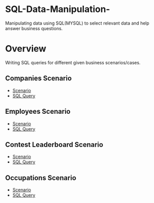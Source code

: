 # SQL-Data-Manipulation-
Manipulating data using SQL(MYSQL) to select relevant data and help answer business questions. 
# Overview
Writing SQL queries for different given business scenarios/cases.

## Companies Scenario
- [Scenario](https://github.com/mrMartinManyaka/SQL-Data-Manipulation-/blob/main/companyScenario.PNG)
- [SQL Query](https://github.com/mrMartinManyaka/SQL-Data-Manipulation-/blob/main/companyquery.PNG)

## Employees Scenario
- [Scenario](https://github.com/mrMartinManyaka/SQL-Data-Manipulation-/blob/main/employeeScenario.PNG)
- [SQL Query](https://github.com/mrMartinManyaka/SQL-Data-Manipulation-/blob/main/employeeQuery.PNG)

## Contest Leaderboard Scenario
- [Scenario](https://github.com/mrMartinManyaka/SQL-Data-Manipulation-/blob/main/constestScenario.PNG)
- [SQL Query](https://github.com/mrMartinManyaka/SQL-Data-Manipulation-/blob/main/ContestLeaderBQuery.PNG)

## Occupations Scenario
- [Scenario](https://github.com/mrMartinManyaka/SQL-Data-Manipulation-/blob/main/occupationScenario.PNG)
- [SQL Query](https://github.com/mrMartinManyaka/SQL-Data-Manipulation-/blob/main/occupationsQuery.PNG)
